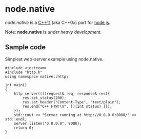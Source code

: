 # node.native 

<em>node.native</em> is a [C++11](http://en.wikipedia.org/wiki/C%2B%2B11) (aka C++0x) port for [node.js](https://github.com/joyent/http-parser). 

Note: <b>node.native</b> is <em>under heavy development</em>.

## Sample code

Simplest web-server example using node.native.

    #include <iostream>
    #include "http.h"
    using namespace native::http;
    
    int main()
    {
        http server([](request& req, response& res){
        	res.set_status(200);
    		res.set_header("Content-Type", "text/plain");
    		res.end("C++ FTW!\n", [](int status) {});
    	});
        std::cout << "Server running at http://0.0.0.0:8080/" << std::endl;
        server.listen("0.0.0.0", 8080);
        return 0;
    }

